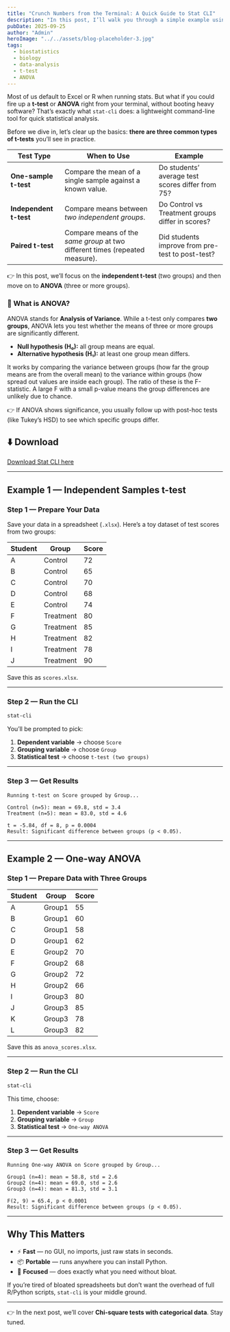 ```yaml
---
title: "Crunch Numbers from the Terminal: A Quick Guide to Stat CLI"
description: "In this post, I’ll walk you through a simple example using a Markdown table as our dataset."
pubDate: 2025-09-25
author: "Admin"
heroImage: "../../assets/blog-placeholder-3.jpg"
tags:
  - biostatistics
  - biology
  - data-analysis
  - t-test
  - ANOVA
---
```


Most of us default to Excel or R when running stats. But what if you could fire up a **t-test** or **ANOVA** right from your terminal, without booting heavy software? That’s exactly what `stat-cli` does: a lightweight command-line tool for quick statistical analysis.

Before we dive in, let’s clear up the basics: **there are three common types of t-tests** you’ll see in practice.

| Test Type                | When to Use                                                                 | Example                                                   |
|---------------------------|-----------------------------------------------------------------------------|-----------------------------------------------------------|
| **One-sample t-test**     | Compare the mean of a single sample against a known value.                  | Do students’ average test scores differ from 75?          |
| **Independent t-test**    | Compare means between *two independent groups*.                            | Do Control vs Treatment groups differ in scores?          |
| **Paired t-test**         | Compare means of the *same group* at two different times (repeated measure). | Did students improve from pre-test to post-test?          |

👉 In this post, we’ll focus on the **independent t-test** (two groups) and then move on to **ANOVA** (three or more groups).

### 📖 What is ANOVA?

ANOVA stands for **Analysis of Variance**. While a t-test only compares **two groups**, ANOVA lets you test whether the means of three or more groups are significantly different.

- **Null hypothesis (H₀):** all group means are equal.
- **Alternative hypothesis (H₁):** at least one group mean differs.

It works by comparing the variance between groups (how far the group means are from the overall mean) to the variance within groups (how spread out values are inside each group).
The ratio of these is the F-statistic. A large F with a small p-value means the group differences are unlikely due to chance.

👉 If ANOVA shows significance, you usually follow up with post-hoc tests (like Tukey’s HSD) to see which specific groups differ.

## ⬇️ Download

[Download Stat CLI here](https://github.com/panda-67/stats-cli/releases/latest)

---

## Example 1 — Independent Samples t-test

### Step 1 — Prepare Your Data

Save your data in a spreadsheet (`.xlsx`). Here’s a toy dataset of test scores from two groups:

| Student | Group     | Score |
|---------|-----------|-------|
| A       | Control   | 72    |
| B       | Control   | 65    |
| C       | Control   | 70    |
| D       | Control   | 68    |
| E       | Control   | 74    |
| F       | Treatment | 80    |
| G       | Treatment | 85    |
| H       | Treatment | 82    |
| I       | Treatment | 78    |
| J       | Treatment | 90    |

Save this as `scores.xlsx`.

---

### Step 2 — Run the CLI

```bash
stat-cli
```

You’ll be prompted to pick:

1. **Dependent variable** → choose `Score`  
2. **Grouping variable** → choose `Group`  
3. **Statistical test** → choose `t-test (two groups)`  

---

### Step 3 — Get Results

```
Running t-test on Score grouped by Group...

Control (n=5): mean = 69.8, std = 3.4
Treatment (n=5): mean = 83.0, std = 4.6

t = -5.84, df = 8, p = 0.0004
Result: Significant difference between groups (p < 0.05).
```

---

## Example 2 — One-way ANOVA

### Step 1 — Prepare Data with Three Groups

| Student | Group   | Score |
|---------|---------|-------|
| A       | Group1  | 55    |
| B       | Group1  | 60    |
| C       | Group1  | 58    |
| D       | Group1  | 62    |
| E       | Group2  | 70    |
| F       | Group2  | 68    |
| G       | Group2  | 72    |
| H       | Group2  | 66    |
| I       | Group3  | 80    |
| J       | Group3  | 85    |
| K       | Group3  | 78    |
| L       | Group3  | 82    |

Save this as `anova_scores.xlsx`.

---

### Step 2 — Run the CLI

```bash
stat-cli
```

This time, choose:

1. **Dependent variable** → `Score`  
2. **Grouping variable** → `Group`  
3. **Statistical test** → `One-way ANOVA`  

---

### Step 3 — Get Results

```
Running One-way ANOVA on Score grouped by Group...

Group1 (n=4): mean = 58.8, std = 2.6
Group2 (n=4): mean = 69.0, std = 2.6
Group3 (n=4): mean = 81.3, std = 3.1

F(2, 9) = 65.4, p < 0.0001
Result: Significant difference between groups (p < 0.05).
```

---

## Why This Matters

- ⚡ **Fast** — no GUI, no imports, just raw stats in seconds.  
- 📦 **Portable** — runs anywhere you can install Python.  
- 🧠 **Focused** — does exactly what you need without bloat.  

If you’re tired of bloated spreadsheets but don’t want the overhead of full R/Python scripts, `stat-cli` is your middle ground.

---

👉 In the next post, we’ll cover **Chi-square tests with categorical data**. Stay tuned.
